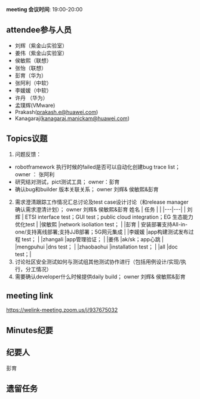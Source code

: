 **meeting 会议时间**: 19:00-20:00

## attendee参与人员
- 刘辉（紫金山实验室）
- 姜伟（紫金山实验室）
- 侯敏熙（联想）
- 张怡（联想）
- 彭育（华为）
- 张阿利（中软）
- 李媛媛（中软）
- 许丹 （华为）
- 孟璞辉(VMware)
- Prakash(prakash.e@huawei.com)
- Kanagaraj(kanagaraj.manickam@huawei.com)

## Topics议题
1. 问题反馈：
- robotframework 执行时候的failed是否可以自动化创建bug trace list； owner ： 张阿利
- 研究结对测试，pict测试工具；  owner：彭育
- 确认bug和builder 版本关联关系；  owner 刘辉& 侯敏熙&彭育
2. 需求澄清跟踪工作情况汇总讨论及test case设计讨论（和release manager 确认需求澄清计划）；  owner 刘辉& 侯敏熙&彭育
  姓名  | 任务  |   |
|---|---|
|  刘辉 | ETSI interface test；GUI test；public cloud integration；EG 生态能力优化test  |
|侯敏熙   |network isoliation test；   |
|彭育   | 安装部署支持All-in-one/支持离线部署;支持JJB部署；5G网元集成  |
|李媛媛   |app构建测试发布过程 test；   |
|zhangali   |app管理验证；   |
|姜伟   |ak/sk；app心跳   |
|mengpuhui   |dns test；   |
|zhaobaohui   |installation test； |
|all  |doc test；|              
3. 讨论社区安全测试如何与测试组其他测试协作进行（包括用例设计/实现/执行，分工情况） 
4. 需要确认developer什么时候提供daily build；   owner 刘辉& 侯敏熙&彭育

## meeting link
 https://welink-meeting.zoom.us/j/937675032
## Minutes纪要
## 纪要人
 彭育

## 遗留任务



